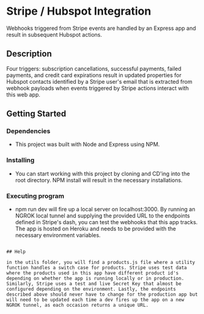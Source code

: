 # Stripe / Hubspot Integration

Webhooks triggered from Stripe events are handled by an Express app and result in subsequent Hubspot actions.

## Description

Four triggers: subscription cancellations, successful payments, failed payments, and credit card expirations result in updated properties for Hubspot contacts identified by a Stripe user's email that is extracted from webhook payloads when events triggered by Stripe actions interact with this web app.

## Getting Started

### Dependencies

* This project was built with Node and Express using NPM. 

### Installing

* You can start working with this project by cloning and CD'ing into the root directory. NPM install will result in the necessary installations.

### Executing program

* npm run dev will fire up a local server on localhost:3000. By running an NGROK local tunnel and supplying the provided URL to the endpoints defined in Stripe's dash, you can test the webhooks that this app tracks. The app is hosted on Heroku and needs to be provided with the necessary environment variables. 

```

## Help

in the utils folder, you will find a products.js file where a utility function handles a switch case for products. Stripe uses test data where the products used in this app have different product id's depending on whether the app is running locally or in production. Similarly, Stripe uses a test and live Secret Key that almost be configured depending on the environment. Lastly, the endpoints described above should never have to change for the production app but will need to be updated each time a dev fires up the app on a new NGROK tunnel, as each occasion returns a unique URL.
```
